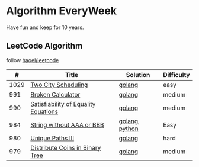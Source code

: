 # Algorithm EveryWeek

Have fun and keep for 10 years.

## LeetCode Algorithm

follow [haoel/leetcode](https://github.com/haoel/leetcode)

| #    | Title | Solution | Difficulty |
|------| ----- | -------- | ---------- |
|1029  |[Two City Scheduling](https://leetcode.com/problems/two-city-scheduling/submissions/)|[golang](./algorithm/golang/two_city_scheduling.go)|easy|
|991   |[Broken Calculator](https://leetcode.com/problems/broken-calculator/submissions/)|[golang](./algorithm/golang/broken_calculator.go)|medium|
|990   |[Satisfiability of Equality Equations](https://leetcode.com/problems/satisfiability-of-equality-equations/)|[golang](./algorithm/golang/equations_possible.go)|medium|
|984   |[String without AAA or BBB](https://leetcode.com/problems/string-without-aaa-or-bbb/submissions/)|[golang](./algorithm/golang/string_without_3a_3b.go), [python](./algorithm/python/string_without_3a_3b.py)|Easy|
|980   |[Unique Paths III](https://leetcode.com/problems/unique-paths-iii/)|[golang](./algorithm/golang/unique_paths3.go)|hard|
|979   |[Distribute Coins in Binary Tree](https://leetcode.com/problems/distribute-coins-in-binary-tree/submissions/)|[golang](./algorithm/golang/distribute_coins_in_binary_tree.go)|medium|
